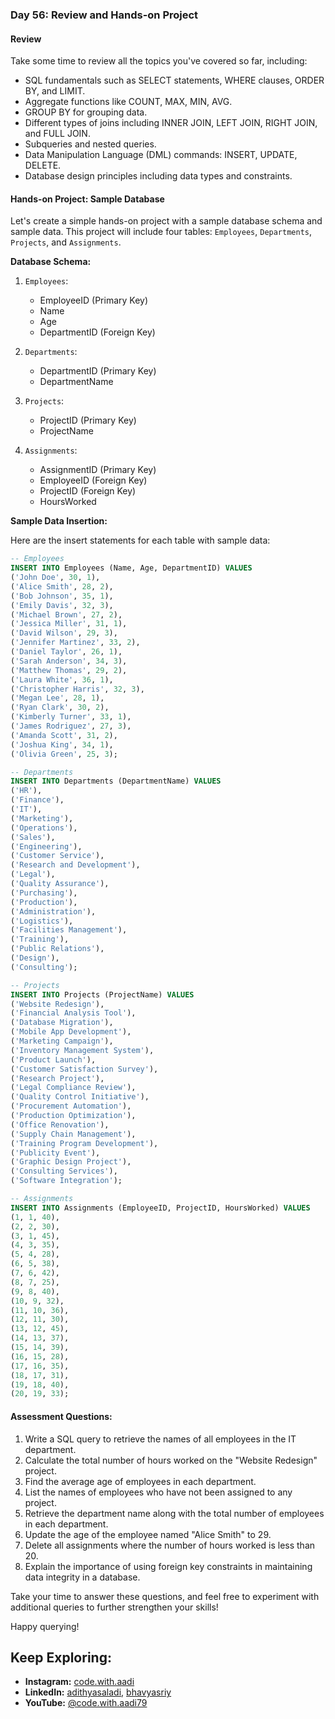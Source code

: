 ### Day 56: Review and Hands-on Project

#### Review

Take some time to review all the topics you've covered so far, including:

- SQL fundamentals such as SELECT statements, WHERE clauses, ORDER BY, and LIMIT.
- Aggregate functions like COUNT, MAX, MIN, AVG.
- GROUP BY for grouping data.
- Different types of joins including INNER JOIN, LEFT JOIN, RIGHT JOIN, and FULL JOIN.
- Subqueries and nested queries.
- Data Manipulation Language (DML) commands: INSERT, UPDATE, DELETE.
- Database design principles including data types and constraints.

#### Hands-on Project: Sample Database

Let's create a simple hands-on project with a sample database schema and sample data. This project will include four tables: `Employees`, `Departments`, `Projects`, and `Assignments`.

**Database Schema:**

1. `Employees`:
   - EmployeeID (Primary Key)
   - Name
   - Age
   - DepartmentID (Foreign Key)

2. `Departments`:
   - DepartmentID (Primary Key)
   - DepartmentName

3. `Projects`:
   - ProjectID (Primary Key)
   - ProjectName

4. `Assignments`:
   - AssignmentID (Primary Key)
   - EmployeeID (Foreign Key)
   - ProjectID (Foreign Key)
   - HoursWorked

**Sample Data Insertion:**

Here are the insert statements for each table with sample data:

```sql
-- Employees
INSERT INTO Employees (Name, Age, DepartmentID) VALUES
('John Doe', 30, 1),
('Alice Smith', 28, 2),
('Bob Johnson', 35, 1),
('Emily Davis', 32, 3),
('Michael Brown', 27, 2),
('Jessica Miller', 31, 1),
('David Wilson', 29, 3),
('Jennifer Martinez', 33, 2),
('Daniel Taylor', 26, 1),
('Sarah Anderson', 34, 3),
('Matthew Thomas', 29, 2),
('Laura White', 36, 1),
('Christopher Harris', 32, 3),
('Megan Lee', 28, 1),
('Ryan Clark', 30, 2),
('Kimberly Turner', 33, 1),
('James Rodriguez', 27, 3),
('Amanda Scott', 31, 2),
('Joshua King', 34, 1),
('Olivia Green', 25, 3);

-- Departments
INSERT INTO Departments (DepartmentName) VALUES
('HR'),
('Finance'),
('IT'),
('Marketing'),
('Operations'),
('Sales'),
('Engineering'),
('Customer Service'),
('Research and Development'),
('Legal'),
('Quality Assurance'),
('Purchasing'),
('Production'),
('Administration'),
('Logistics'),
('Facilities Management'),
('Training'),
('Public Relations'),
('Design'),
('Consulting');

-- Projects
INSERT INTO Projects (ProjectName) VALUES
('Website Redesign'),
('Financial Analysis Tool'),
('Database Migration'),
('Mobile App Development'),
('Marketing Campaign'),
('Inventory Management System'),
('Product Launch'),
('Customer Satisfaction Survey'),
('Research Project'),
('Legal Compliance Review'),
('Quality Control Initiative'),
('Procurement Automation'),
('Production Optimization'),
('Office Renovation'),
('Supply Chain Management'),
('Training Program Development'),
('Publicity Event'),
('Graphic Design Project'),
('Consulting Services'),
('Software Integration');

-- Assignments
INSERT INTO Assignments (EmployeeID, ProjectID, HoursWorked) VALUES
(1, 1, 40),
(2, 2, 30),
(3, 1, 45),
(4, 3, 35),
(5, 4, 28),
(6, 5, 38),
(7, 6, 42),
(8, 7, 25),
(9, 8, 40),
(10, 9, 32),
(11, 10, 36),
(12, 11, 30),
(13, 12, 45),
(14, 13, 37),
(15, 14, 39),
(16, 15, 28),
(17, 16, 35),
(18, 17, 31),
(19, 18, 40),
(20, 19, 33);
```

#### Assessment Questions:

1. Write a SQL query to retrieve the names of all employees in the IT department.
2. Calculate the total number of hours worked on the "Website Redesign" project.
3. Find the average age of employees in each department.
4. List the names of employees who have not been assigned to any project.
5. Retrieve the department name along with the total number of employees in each department.
6. Update the age of the employee named "Alice Smith" to 29.
7. Delete all assignments where the number of hours worked is less than 20.
8. Explain the importance of using foreign key constraints in maintaining data integrity in a database.

Take your time to answer these questions, and feel free to experiment with additional queries to further strengthen your skills!

Happy querying!

## Keep Exploring:

- **Instagram:** [code.with.aadi](https://www.instagram.com/code.with.aadi/)
- **LinkedIn:** [adithyasaladi](https://www.linkedin.com/in/adithyasaladi/), [bhavyasriy](https://www.linkedin.com/in/bhavyasriy/)
- **YouTube:** [@code.with.aadi79](https://www.youtube.com/@Code.with.aadi79)
